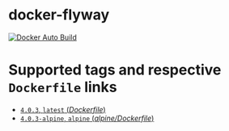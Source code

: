 # docker-flyway

[![Docker Auto Build](https://img.shields.io/docker/automated/dhoer/flyway.svg?style=flat-square)][docker]

[docker]: https://hub.docker.com/r/dhoer/flyway/


# Supported tags and respective `Dockerfile` links

-	[`4.0.3`, `latest` (*Dockerfile*)](https://github.com/dhoer/docker-flyway/blob/master/Dockerfile)
-	[`4.0.3-alpine`, `alpine` (*alpine/Dockerfile*)](https://github.com/dhoer/docker-flyway/blob/master/alpine/Dockerfile)
